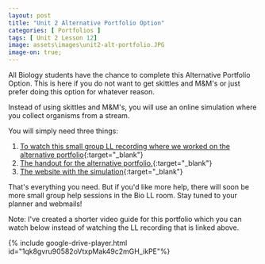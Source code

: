 ```yaml
---
layout: post
title: "Unit 2 Alternative Portfolio Option"
categories: [ Portfolios ]
tags: [ Unit 2 Lesson 12]
image: assets\images\unit2-alt-portfolio.JPG
image-on: true;
---
```


All Biology students have the chance to complete this Alternative Portfolio Option. This is here if you do not want to get skittles and M&M's or just prefer doing this option for whatever reason.

Instead of using skittles and M&M's, you will use an online simulation where you collect organisms from a stream.

You will simply need three things:

1. [To watch this small group LL recording where we worked on the alternative portfolio](http://www.connexus.com/external/livelesson/?url-path=pqguhg2tfg1w&domain=ww3.livelesson.com){:target="_blank"}
2. [The handout for the alternative portfolio.](https://docs.google.com/document/d/1Txo0KSMtZW0XzeEovOiGvv9uwyTeObDx-iH5dE60tuI/edit?usp=sharing){:target="_blank"}
3. [The website with the simulation](http://virtualbiologylab.org/NetWebHTML_FilesJan2016/StreamDiversityModel.html){:target="_blank"}

That's everything you need. But if you'd like more help, there will soon be more small group help sessions in the Bio LL room. Stay tuned to your planner and webmails!

Note: I've created a shorter video guide for this portfolio which you can watch below instead of watching the LL recording that is linked above.

{% include google-drive-player.html id="1qk8gvru90582oVtxpMak49c2mGH_ikPE"%}



